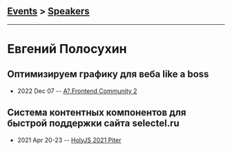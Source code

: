 ## [Events](../README.md) > [Speakers](../speakers.md)
---

# Евгений Полосухин

## Оптимизируем графику для веба like a boss
- 2022 Dec 07 -- [A?.Frontend Community 2](https://youtu.be/dL657_09BTE?t=4543)    
## Система контентных компонентов для быстрой поддержки сайта selectel.ru
- 2021 Apr 20-23 -- [HolyJS 2021 Piter](https://youtu.be/nxGCM4erYl0)    
